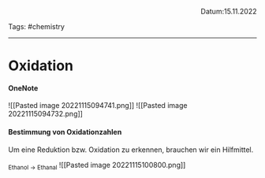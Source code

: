 <p align="right">Datum:15.11.2022</p>

Tags: #chemistry 

---
# Oxidation
#### OneNote
![[Pasted image 20221115094741.png]]
![[Pasted image 20221115094732.png]]

#### Bestimmung von Oxidationzahlen
Um eine Reduktion bzw. Oxidation zu erkennen, brauchen wir ein Hilfmittel.

<sub>Ethanol → Ethanal</sub>
![[Pasted image 20221115100800.png]]